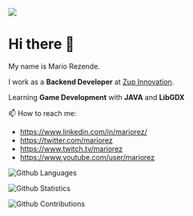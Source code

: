 ![](http://estruyf-github.azurewebsites.net/api/VisitorHit?user=mariorez&repo=mariorez&countColorcountColor)

<h1>Hi there 👋</h1>

My name is Mario Rezende.

I work as a **Backend Developer** at [Zup Innovation](https://zup.com.br).

Learning **Game Development** with **JAVA** and **LibGDX**


📫 How to reach me:
- https://www.linkedin.com/in/mariorez/
- https://twitter.com/mariorez
- https://www.twitch.tv/mariorez
- https://www.youtube.com/user/mariorez


![Github Languages](https://github-readme-stats.vercel.app/api/top-langs/?username=mariorez&layout=compact&count_private=true)

![Github Statistics](https://github-readme-stats.vercel.app/api/?username=mariorez&count_private=true&show_icons=true)

![Github Contributions](https://github-readme-streak-stats.herokuapp.com/?user=mariorez&hide_border=true)
